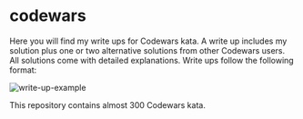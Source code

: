# codewars

Here you will find my write ups for Codewars kata. A write up includes my solution plus one or two alternative solutions from other Codewars users. All solutions come with detailed explanations. Write ups follow the following format:

![write-up-example](https://user-images.githubusercontent.com/71923215/95463577-33390600-0979-11eb-8acd-010c082ce0bd.jpg)

This repository contains almost 300 Codewars kata.
